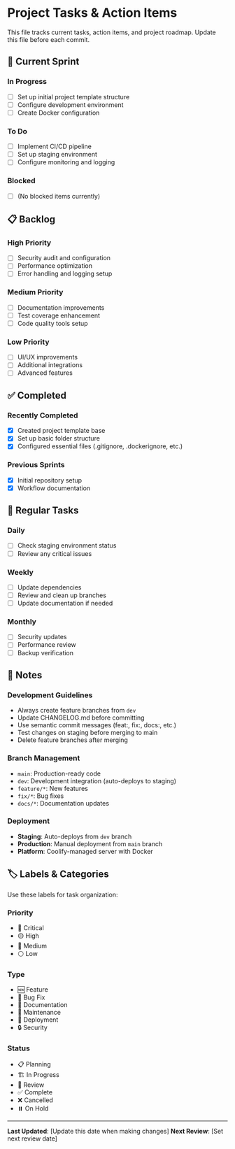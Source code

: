 # Project Tasks & Action Items

This file tracks current tasks, action items, and project roadmap. Update this file before each commit.

## 🚀 Current Sprint

### In Progress
- [ ] Set up initial project template structure
- [ ] Configure development environment
- [ ] Create Docker configuration

### To Do
- [ ] Implement CI/CD pipeline
- [ ] Set up staging environment
- [ ] Configure monitoring and logging

### Blocked
- [ ] (No blocked items currently)

## 📋 Backlog

### High Priority
- [ ] Security audit and configuration
- [ ] Performance optimization
- [ ] Error handling and logging setup

### Medium Priority
- [ ] Documentation improvements
- [ ] Test coverage enhancement
- [ ] Code quality tools setup

### Low Priority
- [ ] UI/UX improvements
- [ ] Additional integrations
- [ ] Advanced features

## ✅ Completed

### Recently Completed
- [x] Created project template base
- [x] Set up basic folder structure
- [x] Configured essential files (.gitignore, .dockerignore, etc.)

### Previous Sprints
- [x] Initial repository setup
- [x] Workflow documentation

## 🔄 Regular Tasks

### Daily
- [ ] Check staging environment status
- [ ] Review any critical issues

### Weekly
- [ ] Update dependencies
- [ ] Review and clean up branches
- [ ] Update documentation if needed

### Monthly
- [ ] Security updates
- [ ] Performance review
- [ ] Backup verification

## 📝 Notes

### Development Guidelines
- Always create feature branches from `dev`
- Update CHANGELOG.md before committing
- Use semantic commit messages (feat:, fix:, docs:, etc.)
- Test changes on staging before merging to main
- Delete feature branches after merging

### Branch Management
- `main`: Production-ready code
- `dev`: Development integration (auto-deploys to staging)
- `feature/*`: New features
- `fix/*`: Bug fixes
- `docs/*`: Documentation updates

### Deployment
- **Staging**: Auto-deploys from `dev` branch
- **Production**: Manual deployment from `main` branch
- **Platform**: Coolify-managed server with Docker

## 🏷️ Labels & Categories

Use these labels for task organization:

### Priority
- 🔴 Critical
- 🟡 High
- 🔵 Medium
- ⚪ Low

### Type
- 🆕 Feature
- 🐛 Bug Fix
- 📝 Documentation
- 🔧 Maintenance
- 🚀 Deployment
- 🔒 Security

### Status
- 📋 Planning
- 🏗️ In Progress
- 👀 Review
- ✅ Complete
- ❌ Cancelled
- ⏸️ On Hold

---

**Last Updated**: [Update this date when making changes]
**Next Review**: [Set next review date] 